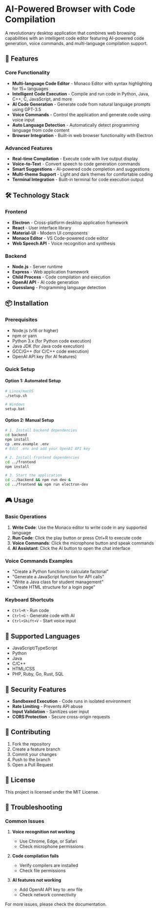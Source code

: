 # AI-Powered Browser with Code Compilation

A revolutionary desktop application that combines web browsing capabilities with an intelligent code editor featuring AI-powered code generation, voice commands, and multi-language compilation support.

## 🚀 Features

### Core Functionality
- **Multi-language Code Editor** - Monaco Editor with syntax highlighting for 15+ languages
- **Intelligent Code Execution** - Compile and run code in Python, Java, C++, C, JavaScript, and more
- **AI Code Generation** - Generate code from natural language prompts using GPT-3.5
- **Voice Commands** - Control the application and generate code using voice input
- **Auto Language Detection** - Automatically detect programming language from code content
- **Browser Integration** - Built-in web browser functionality with Electron

### Advanced Features
- **Real-time Compilation** - Execute code with live output display
- **Voice-to-Text** - Convert speech to code generation commands
- **Smart Suggestions** - AI-powered code completion and suggestions
- **Multi-theme Support** - Light and dark themes for comfortable coding
- **Terminal Integration** - Built-in terminal for code execution output

## 🛠️ Technology Stack

### Frontend
- **Electron** - Cross-platform desktop application framework
- **React** - User interface library
- **Material-UI** - Modern UI components
- **Monaco Editor** - VS Code-powered code editor
- **Web Speech API** - Voice recognition and synthesis

### Backend
- **Node.js** - Server runtime
- **Express** - Web application framework
- **Child Process** - Code compilation and execution
- **OpenAI API** - AI code generation
- **Guesslang** - Programming language detection

## 📦 Installation

### Prerequisites
- Node.js (v16 or higher)
- npm or yarn
- Python 3.x (for Python code execution)
- Java JDK (for Java code execution)
- GCC/G++ (for C/C++ code execution)
- OpenAI API key (for AI features)

### Quick Setup

#### Option 1: Automated Setup
```bash
# Linux/macOS
./setup.sh

# Windows
setup.bat
```

#### Option 2: Manual Setup
```bash
# 1. Install backend dependencies
cd backend
npm install
cp .env.example .env
# Edit .env and add your OpenAI API key

# 2. Install frontend dependencies
cd ../frontend
npm install

# 3. Start the application
cd ../backend && npm run dev &
cd ../frontend && npm run electron-dev
```

## 🎮 Usage

### Basic Operations
1. **Write Code**: Use the Monaco editor to write code in any supported language
2. **Run Code**: Click the play button or press Ctrl+R to execute code
3. **Voice Commands**: Click the microphone button and speak commands
4. **AI Assistant**: Click the AI button to open the chat interface

### Voice Commands Examples
- "Create a Python function to calculate factorial"
- "Generate a JavaScript function for API calls"
- "Write a Java class for student management"
- "Create HTML structure for a login page"

### Keyboard Shortcuts
- `Ctrl+R` - Run code
- `Ctrl+G` - Generate code with AI
- `Ctrl+Shift+V` - Start voice input

## 🔧 Supported Languages
- JavaScript/TypeScript
- Python
- Java
- C/C++
- HTML/CSS
- PHP, Ruby, Go, Rust, SQL

## 🔐 Security Features
- **Sandboxed Execution** - Code runs in isolated environment
- **Rate Limiting** - Prevents API abuse
- **Input Validation** - Sanitizes user input
- **CORS Protection** - Secure cross-origin requests

## 🤝 Contributing

1. Fork the repository
2. Create a feature branch
3. Commit your changes
4. Push to the branch
5. Open a Pull Request

## 📝 License

This project is licensed under the MIT License.

## 🐛 Troubleshooting

### Common Issues

1. **Voice recognition not working**
   - Use Chrome, Edge, or Safari
   - Check microphone permissions

2. **Code compilation fails**
   - Verify compilers are installed
   - Check file permissions

3. **AI features not working**
   - Add OpenAI API key to .env file
   - Check network connectivity

For more issues, please check the documentation.
